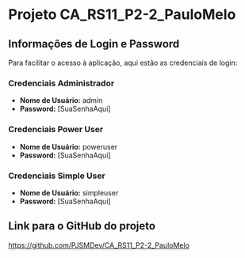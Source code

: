 ﻿# Projeto CA_RS11_P2-2_PauloMelo

## Informações de Login e Password

Para facilitar o acesso à aplicação, aqui estão as credenciais de login:

### Credenciais Administrador
- **Nome de Usuário:** admin
- **Password:** [SuaSenhaAqui]

### Credenciais Power User
- **Nome de Usuário:** poweruser
- **Password:** [SuaSenhaAqui]

### Credenciais Simple User
- **Nome de Usuário:** simpleuser
- **Password:** [SuaSenhaAqui]

## Link para o GitHub do projeto
https://github.com/PJSMDev/CA_RS11_P2-2_PauloMelo